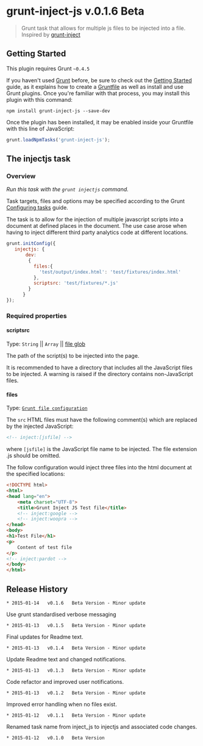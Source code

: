 # grunt-inject-js v.0.1.6 Beta

> Grunt task that allows for multiple js files to be injected into a file. Inspired by [grunt-inject](https://github.com/ChrisWren/grunt-inject)

## Getting Started
This plugin requires Grunt `~0.4.5`

If you haven't used [Grunt](http://gruntjs.com/) before, be sure to check out the [Getting Started](http://gruntjs.com/getting-started) guide, as it explains how to create a [Gruntfile](http://gruntjs.com/sample-gruntfile) as well as install and use Grunt plugins. Once you're familiar with that process, you may install this plugin with this command:

```shell
npm install grunt-inject-js --save-dev
```

Once the plugin has been installed, it may be enabled inside your Gruntfile with this line of JavaScript:

```js
grunt.loadNpmTasks('grunt-inject-js');
```

## The injectjs task

### Overview
_Run this task with the `grunt injectjs` command._

Task targets, files and options may be specified according to the Grunt [Configuring tasks](http://gruntjs.com/configuring-tasks) guide.

The task is to allow for the injection of multiple javascript scripts into a document at defined places in the document. The use case arose when having to inject different third party
analytics code at different locations.


```js
grunt.initConfig({
   injectjs: {
       dev:
        {
          files:{
            'test/output/index.html': 'test/fixtures/index.html'
          },
          scriptsrc: 'test/fixtures/*.js'
        }
      }
});
```

### Required properties

#### scriptsrc
Type: `String` || `Array` || [file glob](http://gruntjs.com/configuring-tasks#globbing-patterns)

The path of the script(s) to be injected into the page.

It is recommended to have a directory that includes all the JavaScript files to be injected.
A warning is raised if the directory contains non-JavaScript files.

#### files
Type: [`Grunt file configuration`](http://gruntjs.com/configuring-tasks#files)

The `src` HTML files must have the following comment(s) which are replaced by the injected JavaScript:

```html
<!-- inject:[jsfile] -->
```

where ```[jsfile]``` is the JavaScript file name to be injected. The file extension .js should be omitted.

The follow configuration would inject three files into the html document at the specified locations:
```html
<!DOCTYPE html>
<html>
<head lang="en">
    <meta charset="UTF-8">
    <title>Grunt Inject JS Test file</title>
    <!-- inject:google -->
    <!-- inject:woopra -->
</head>
<body>
<h1>Test File</h1>
<p>
    Content of test file
</p>
<!-- inject:pardot -->
</body>
</html>
```


## Release History

    * 2015-01-14   v0.1.6   Beta Version - Minor update
<p>Use grunt standardised verbose messaging</p>

    * 2015-01-13   v0.1.5   Beta Version - Minor update
<p>Final updates for Readme text.</p>

    * 2015-01-13   v0.1.4   Beta Version - Minor update
<p>Update Readme text and changed notifications.</p>

    * 2015-01-13   v0.1.3   Beta Version - Minor update
<p>Code refactor and improved user notifications.</p>

    * 2015-01-13   v0.1.2   Beta Version - Minor update
<p>Improved error handling when no files exist.</p>

    * 2015-01-12   v0.1.1   Beta Version - Minor update
<p>Renamed task name from inject_js to injectjs and associated code changes.</p>

    * 2015-01-12   v0.1.0   Beta Version
